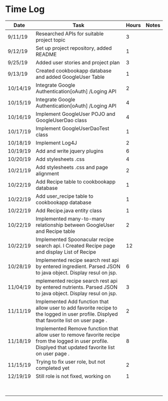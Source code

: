 # Time Log

| Date | Task | Hours | Notes|
|------|------|-------|------|
| 9/11/19| Researched APIs for suitable project topic | 3 | |
| 9/12/19| Set up project repository, added README | 1 | |
| 9/25/19|  Added user stories and project plan  | 3  |   | 
| 9/13/19| Created cookbookapp database and added GoogleUser Table | 1 | |
| 10/14/19| Integrate Google Authentication[oAuth] /Loging API | 2 | |
| 10/15/19| Integrate Google Authentication[oAuth] /Loging API | 4 | |
| 10/16/19| Implement GoogleUser POJO and GoogleUserDao class | 4 | |
| 10/17/19| Implement GoogleUserDaoTest class| 1 | |
| 10/18/19| Implement Log4J| 2 | |
| 10/19/19| Add and write jquery plugins | 6 | |
| 10/20/19| Add stylesheets .css  | 4 | |
| 10/21/19| Add stylesheets .css and page alignment | 2 | |
| 10/22/19| Add Recipe table to cookbookapp database | 1 | |
| 10/22/19| Add user_recipe table to cookbookapp database | 1 | |
| 10/22/19| Add Recipe.java entity class | 1 | |
| 10/22/19| Implemented many-to-many relationship between GoogleUser and Recipe table | 2 | |
| 10/22/19| Implemented Spoonacular recipe search api. I Created Recipe page and display List of Recipe |12 | |
| 10/28/19| Implemented recipe search rest api by entered ingredient. Parsed JSON to java object. Display resul on jsp. |6 | |
| 11/04/19| mplemented recipe search rest api by entered nutrients. Parsed JSON to java object. Display resul on jsp. |3  | |
| 11/11/19| Implemented Add function that allow user to add favorite recipe to the logged in user profile. Displyed that favorite list on user page . | 2 | |
| 11/18/19| Implemented Remove function that allow user to remove favorite recipe from the logged in user profile. Displyed that updated favorite list on user page . | 8 | |
| 11/15/19| Trying to fix user role, but not completed yet | 2 | |
| 12/19/19| Still role is not fixed, working on | 1 | |
| |  |  | |
|  |  |  | |
|  |  |  | |
|  |  |  | |
|  |  |  | |
|  |  |  | |
|  |  |  | |
|  |  |  | |
